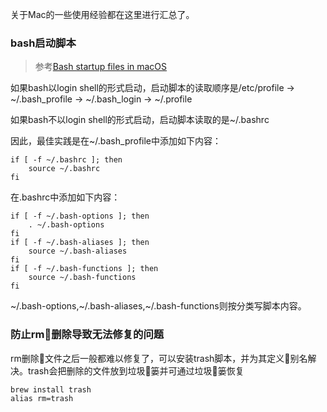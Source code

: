 关于Mac的一些使用经验都在这里进行汇总了。

### bash启动脚本

> 参考[Bash startup files in macOS](https://ss64.com/osx/syntax-bashrc.html)

如果bash以login shell的形式启动，启动脚本的读取顺序是/etc/profile -> ~/.bash_profile -> ~/.bash_login -> ~/.profile

如果bash不以login shell的形式启动，启动脚本读取的是~/.bashrc

因此，最佳实践是在~/.bash_profile中添加如下内容：

	if [ -f ~/.bashrc ]; then
		source ~/.bashrc
	fi
	
在.bashrc中添加如下内容：

	if [ -f ~/.bash-options ]; then
		. ~/.bash-options
	fi
	if [ -f ~/.bash-aliases ]; then
		source ~/.bash-aliases 
	fi
	if [ -f ~/.bash-functions ]; then
		source ~/.bash-functions
	fi
	
~/.bash-options,~/.bash-aliases,~/.bash-functions则按分类写脚本内容。

### 防止rm删除导致无法修复的问题

rm删除文件之后一般都难以修复了，可以安装trash脚本，并为其定义别名解决。trash会把删除的文件放到垃圾篓并可通过垃圾篓恢复

	brew install trash
	alias rm=trash


